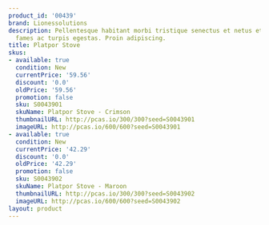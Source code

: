 ```yaml
---
product_id: '00439'
brand: Lionessolutions
description: Pellentesque habitant morbi tristique senectus et netus et malesuada
  fames ac turpis egestas. Proin adipiscing.
title: Platpor Stove
skus:
- available: true
  condition: New
  currentPrice: '59.56'
  discount: '0.0'
  oldPrice: '59.56'
  promotion: false
  sku: S0043901
  skuName: Platpor Stove - Crimson
  thumbnailURL: http://pcas.io/300/300?seed=S0043901
  imageURL: http://pcas.io/600/600?seed=S0043901
- available: true
  condition: New
  currentPrice: '42.29'
  discount: '0.0'
  oldPrice: '42.29'
  promotion: false
  sku: S0043902
  skuName: Platpor Stove - Maroon
  thumbnailURL: http://pcas.io/300/300?seed=S0043902
  imageURL: http://pcas.io/600/600?seed=S0043902
layout: product
---
```

